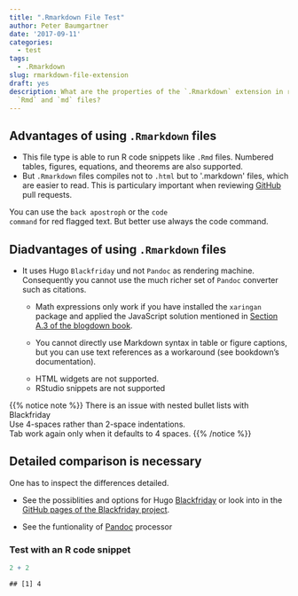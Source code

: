 ```yaml
---
title: ".Rmarkdown File Test"
author: Peter Baumgartner
date: '2017-09-11'
categories:
  - test
tags:
  - .Rmarkdown
slug: rmarkdown-file-extension
draft: yes
description: What are the properties of the `.Rmarkdown` extension in relation to
  `Rmd` and `md` files?
---
```


## Advantages of using `.Rmarkdown` files

+ This file type is able to run R code snippets like `.Rmd` files. Numbered tables, figures, equations, and theorems are also supported.
+ But `.Rmarkdown` files compiles not to `.html` but to '.markdown' files, which are easier to read. This is particulary important when reviewing [GitHub](https://github.com/) pull requests.

You can use the `back apostroph` or the <code>code command</code> for red flagged text. But better use always the code command.

## Diadvantages of using `.Rmarkdown` files

* It uses Hugo `Blackfriday` und not `Pandoc` as rendering machine. Consequently you cannot use the much richer set of `Pandoc` converter such as citations. 

    + Math expressions only work if you have installed the `xaringan` package and applied the JavaScript solution mentioned in [Section A.3 of the blogdown book](https://bookdown.org/yihui/blogdown/javascript.html).
        
    + You cannot directly use Markdown syntax in table or figure captions, but you can use text references as a workaround (see bookdown’s documentation).
        
  * HTML widgets are not supported.
  * RStudio snippets are not supported


{{% notice note %}}
There is an issue with nested bullet lists with Blackfriday<br />
Use 4-spaces rather than 2-space indentations.<br />
Tab work again only when it defaults to 4 spaces.
{{% /notice %}}

## Detailed comparison is necessary

One has to inspect the differences detailed. 

* See the possiblities and options for Hugo [Blackfriday](https://gohugo.io/content-management/formats/) or look into in the [GitHub pages of the Blackfriday project](https://github.com/russross/blackfriday).

* See the funtionality of [Pandoc](http://pandoc.org/) processor



### Test with an R code snippet

```r
2 + 2
```

```
## [1] 4
```

